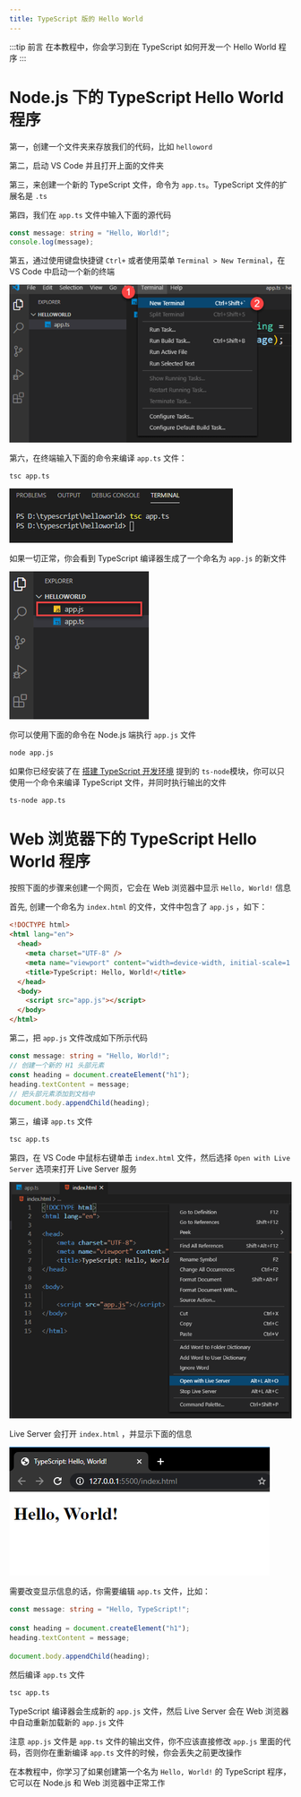 ```yaml
---
title: TypeScript 版的 Hello World
---
```


:::tip 前言
在本教程中，你会学习到在 TypeScript 如何开发一个 Hello World 程序
:::

# Node.js 下的 TypeScript Hello World 程序

第一，创建一个文件夹来存放我们的代码，比如 `helloword`

第二，启动 VS Code 并且打开上面的文件夹

第三，来创建一个新的 TypeScript 文件，命令为 `app.ts`。TypeScript 文件的扩展名是 `.ts`

第四，我们在 `app.ts` 文件中输入下面的源代码

```ts
const message: string = "Hello, World!";
console.log(message);
```

第五，通过使用键盘快捷键 `Ctrl+` 或者使用菜单 `Terminal > New Terminal`，在 VS Code 中启动一个新的终端

![TypeScript-Hello-World-Launch-Terminal](./images/TypeScript-Hello-World-Launch-Terminal.png)

第六，在终端输入下面的命令来编译 `app.ts` 文件：

```sh
tsc app.ts
```

![TypeScript-Hello-World-compile-TS-file](./images/TypeScript-Hello-World-compile-TS-file.png)

如果一切正常，你会看到 TypeScript 编译器生成了一个命名为 `app.js` 的新文件

![TypeScript-Hello-World-Output-file](./images/TypeScript-Hello-World-Output-file.png)

你可以使用下面的命令在 Node.js 端执行 `app.js` 文件

```sh
node app.js
```

如果你已经安装了在 [搭建 TypeScript 开发环境](/1-getting-started/2-setup-typescript/) 提到的 `ts-node`模块，你可以只使用一个命令来编译 TypeScript 文件，并同时执行输出的文件

```sh
ts-node app.ts
```

# Web 浏览器下的 TypeScript Hello World 程序

按照下面的步骤来创建一个网页，它会在 Web 浏览器中显示 `Hello, World!` 信息

首先, 创建一个命名为 `index.html` 的文件，文件中包含了 `app.js` ，如下：

```html
<!DOCTYPE html>
<html lang="en">
  <head>
    <meta charset="UTF-8" />
    <meta name="viewport" content="width=device-width, initial-scale=1.0" />
    <title>TypeScript: Hello, World!</title>
  </head>
  <body>
    <script src="app.js"></script>
  </body>
</html>
```

第二，把 `app.js` 文件改成如下所示代码

```ts
const message: string = "Hello, World!";
// 创建一个新的 H1 头部元素
const heading = document.createElement("h1");
heading.textContent = message;
// 把头部元素添加到文档中
document.body.appendChild(heading);
```

第三，编译 `app.ts` 文件

```sh
tsc app.ts
```

第四，在 VS Code 中鼠标右键单击 `index.html` 文件，然后选择 `Open with Live Server` 选项来打开 Live Server 服务

![TypeScript-Hello-World-Live-Server](./images/TypeScript-Hello-World-Live-Server.png)

Live Server 会打开 `index.html` ，并显示下面的信息

![TypeScript-Hello-World-Web-Browser](./images/TypeScript-Hello-World-Web-Browser.png)

需要改变显示信息的话，你需要编辑 `app.ts` 文件，比如：

```ts
const message: string = "Hello, TypeScript!";

const heading = document.createElement("h1");
heading.textContent = message;

document.body.appendChild(heading);
```

然后编译 `app.ts` 文件

```sh
tsc app.ts
```

TypeScript 编译器会生成新的 `app.js` 文件，然后 Live Server 会在 Web 浏览器中自动重新加载新的 `app.js` 文件

注意 `app.js` 文件是 `app.ts` 文件的输出文件，你不应该直接修改 `app.js` 里面的代码，否则你在重新编译 `app.ts` 文件的时候，你会丢失之前更改操作

在本教程中，你学习了如果创建第一个名为 `Hello, World!` 的 TypeScript 程序，它可以在 Node.js 和 Web 浏览器中正常工作
